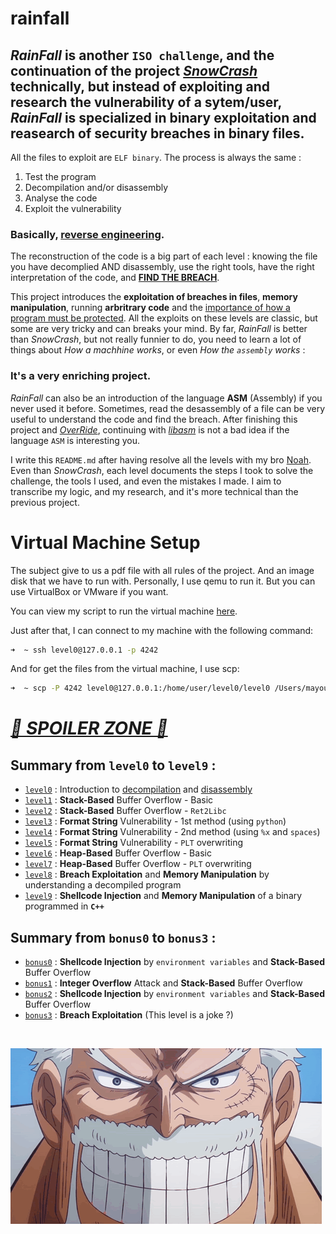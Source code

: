 # rainfall

## _RainFall_ is another `ISO challenge`, and the continuation of the project _[SnowCrash](https://github.com/Nimpoo/snow-crash)_ technically, but instead of exploiting and research the vulnerability of a sytem/user, _RainFall_ is specialized in binary exploitation and reasearch of security breaches in binary files.

All the files to exploit are `ELF binary`. The process is always the same : <br />
1. Test the program <br />
2. Decompilation and/or disassembly <br />
3. Analyse the code <br />
4. Exploit the vulnerability

### Basically, **<u>reverse engineering</u>**.

The reconstruction of the code is a big part of each level : knowing the file you have decomplied AND disassembly, use the right tools, have the right interpretation of the code, and **<u>FIND THE BREACH</u>**.

This project introduces the **exploitation of breaches in files**, **memory manipulation**, running **arbritrary code** and the <u>importance of how a program must be protected</u>. All the exploits on these levels are classic, but some are very tricky and can breaks your mind. By far, _RainFall_ is better than _SnowCrash_, but not really funnier to do, you need to learn a lot of things about _How a machhine works_, or even _How the `assembly` works_ :

### **It's a very enriching project**.

_RainFall_ can also be an introduction of the language **ASM** (Assembly) if you never used it before. Sometimes, read the desassembly of a file can be very useful to understand the code and find the breach. After finishing this project and _[OverRide](https://github.com/Nimpoo/override)_, continuing with _[libasm](https://github.com/Nimpoo/libasm)_ is not a bad idea if the language `ASM` is interesting you.

I write this `README.md` after having resolve all the levels with my bro [Noah](https://github.com/noalexan). Even than _SnowCrash_, each level documents the steps I took to solve the challenge, the tools I used, and even the mistakes I made. I aim to transcribe my logic, and my research, and it's more technical than the previous project.

# Virtual Machine Setup

The subject give to us a pdf file with all rules of the project. And an image disk that we have to run with. Personally, I use qemu to run it. But you can use VirtualBox or VMware if you want.

You can view my script to run the virtual machine [here](assets/run.sh).

Just after that, I can connect to my machine with the following command:

```sh
➜  ~ ssh level0@127.0.0.1 -p 4242
```

And for get the files from the virtual machine, I use scp:

```sh
➜  ~ scp -P 4242 level0@127.0.0.1:/home/user/level0/level0 /Users/mayoub/Desktop
```

# _<u>🚨 SPOILER ZONE 🚨</u>_

## Summary from `level0` to `level9` :
- [`level0`](./level0/walkthrough.md) : Introduction to <u>decompilation</u> and <u>disassembly</u>
- [`level1`](./level1/walkthrough.md) : **Stack-Based** Buffer Overflow - Basic
- [`level2`](./level2/walkthrough.md) : **Stack-Based** Buffer Overflow - `Ret2Libc`
- [`level3`](./level3/walkthrough.md) : **Format String** Vulnerability - 1st method (using `python`)
- [`level4`](./level4/walkthrough.md) : **Format String** Vulnerability - 2nd method (using `%x` and `spaces`)
- [`level5`](./level5/walkthrough.md) : **Format String** Vulnerability - `PLT` overwriting
- [`level6`](./level6/walkthrough.md) : **Heap-Based** Buffer Overflow - Basic
- [`level7`](./level7/walkthrough.md) : **Heap-Based** Buffer Overflow - `PLT` overwriting
- [`level8`](./level8/walkthrough.md) : **Breach Exploitation** and **Memory Manipulation** by understanding a decompiled program 
- [`level9`](./level9/walkthrough.ms) : **Shellcode Injection** and **Memory Manipulation** of a binary programmed in **`C++`**

## Summary from `bonus0` to `bonus3` :
- [`bonus0`](./bonus0/walkthrough.md) : **Shellcode Injection** by `environment variables` and **Stack-Based** Buffer Overflow
- [`bonus1`](./bonus1/walkthrough.md) : **Integer Overflow** Attack and **Stack-Based** Buffer Overflow
- [`bonus2`](./bonus2/walkthrough.md) : **Shellcode Injection** by `environment variables` and **Stack-Based** Buffer Overflow
- [`bonus3`](./bonus3/walkthrough.md) : **Breach Exploitation** (This level is a joke ?)

<br />

![Garp](assets/Garp.gif)
